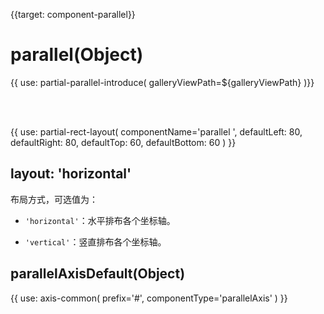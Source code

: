 
{{target: component-parallel}}

# parallel(Object)

{{ use: partial-parallel-introduce(
    galleryViewPath=${galleryViewPath}
)}}

<br>
<br>

{{ use: partial-rect-layout(
    componentName='parallel ',
    defaultLeft: 80,
    defaultRight: 80,
    defaultTop: 60,
    defaultBottom: 60
) }}


## layout: 'horizontal'

布局方式，可选值为：

+ `'horizontal'`：水平排布各个坐标轴。

+ `'vertical'`：竖直排布各个坐标轴。


## parallelAxisDefault(Object)

{{ use: axis-common(
    prefix='#',
    componentType='parallelAxis'
) }}
